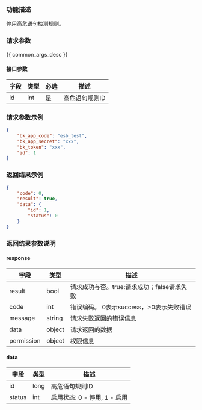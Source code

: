 ### 功能描述

停用高危语句检测规则。

### 请求参数

{{ common_args_desc }}

#### 接口参数

| 字段 | 类型 | 必选 | 描述           |
| ---- | ---- | ---- | -------------- |
| id   | int  | 是   | 高危语句规则ID |


### 请求参数示例

```json
{
    "bk_app_code": "esb_test",
    "bk_app_secret": "xxx",
    "bk_token": "xxx",
    "id": 1
}
```

### 返回结果示例

```json
{
    "code": 0,
    "result": true,
    "data": {
        "id": 1,
        "status": 0
    }
}
```

### 返回结果参数说明

#### response

| 字段       | 类型   | 描述                                       |
| ---------- | ------ | ------------------------------------------ |
| result     | bool   | 请求成功与否。true:请求成功；false请求失败 |
| code       | int    | 错误编码。 0表示success，>0表示失败错误    |
| message    | string | 请求失败返回的错误信息                     |
| data       | object | 请求返回的数据                             |
| permission | object | 权限信息                                   |

#### data

| 字段   | 类型 | 描述                         |
| ------ | ---- | ---------------------------- |
| id     | long | 高危语句规则ID               |
| status | int  | 启用状态: 0 - 停用, 1 - 启用 |
